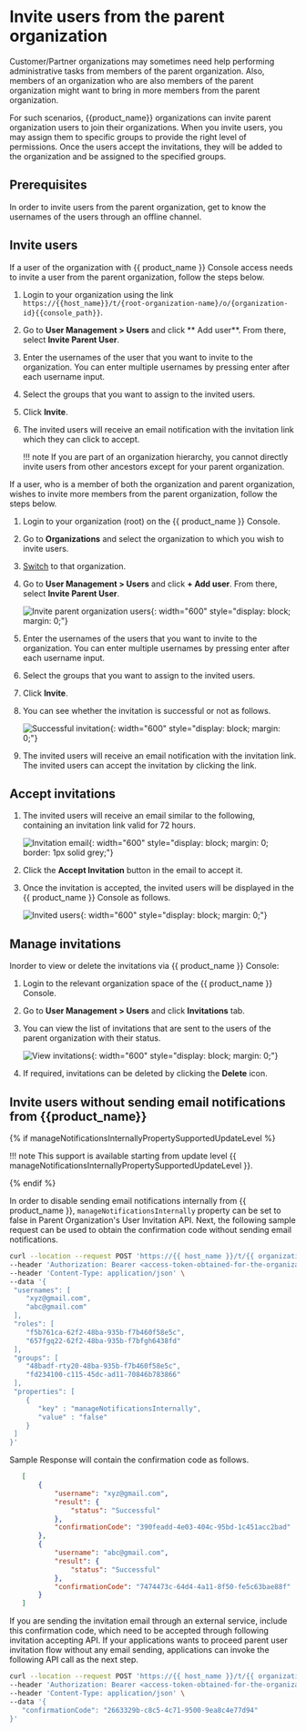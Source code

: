 # Invite users from the parent organization

Customer/Partner organizations may sometimes need help performing administrative tasks from members of the parent organization. Also, members of an organization who are also members of the parent organization might want to bring in more members from the parent organization.

For such scenarios, {{product_name}} organizations can invite parent organization users to join their organizations. When you invite users, you may assign them to specific groups to provide the right level of permissions. Once the users accept the invitations, they will be added to the organization and be assigned to the specified groups.

## Prerequisites

In order to invite users from the parent organization, get to know the usernames of the users through an offline channel.

## Invite users

If a user of the organization with {{ product_name }} Console access needs to invite a user from the parent organization, follow the steps below.

1. Login to your organization using the link `https://{{host_name}}/t/{root-organization-name}/o/{organization-id}{{console_path}}`.
2. Go to **User Management > Users** and click ** Add user**. From there, select **Invite Parent User**.
3. Enter the usernames of the user that you want to invite to the organization. You can enter multiple usernames by pressing enter after each username input.
4. Select the groups that you want to assign to the invited users.
5. Click **Invite**.
6. The invited users will receive an email notification with the invitation link which they can click to accept.

    !!! note
        If you are part of an organization hierarchy, you cannot directly invite users from other ancestors except for your parent organization.

If a user, who is a member of both the organization and parent organization, wishes to invite more members from the parent organization, follow the steps below.

1. Login to your organization (root) on the {{ product_name }} Console.
2. Go to **Organizations** and select the organization to which you wish to invite users.
3. [Switch]({{base_path}}/guides/organization-management/manage-organizations/#switch-between-organizations) to that organization.
4. Go to **User Management > Users** and click **+ Add user**. From there, select **Invite Parent User**.

    ![Invite parent organization users]({{base_path}}/assets/img/guides/organization/manage-organizations/invite-parent-users.png){: width="600" style="display: block; margin: 0;"}

5. Enter the usernames of the users that you want to invite to the organization. You can enter multiple usernames by pressing enter after each username input.
6. Select the groups that you want to assign to the invited users.
7. Click **Invite**.
8. You can see whether the invitation is successful or not as follows.

    ![Successful invitation]({{base_path}}/assets/img/guides/organization/manage-organizations/successful-invitation.png){: width="600" style="display: block; margin: 0;"}

9. The invited users will receive an email notification with the invitation link. The invited users can accept the invitation by clicking the link.


## Accept invitations

1. The invited users will receive an email similar to the following, containing an invitation link valid for 72 hours.

    ![Invitation email]({{base_path}}/assets/img/guides/organization/manage-organizations/parent-org-user-invitation-email.png){: width="600" style="display: block; margin: 0; border: 1px solid grey;"}

2. Click the **Accept Invitation** button in the email to accept it.
3. Once the invitation is accepted, the invited users will be displayed in the {{ product_name }} Console as follows.

    ![Invited users]({{base_path}}/assets/img/guides/organization/manage-organizations/invited-users.png){: width="600" style="display: block; margin: 0;"}

## Manage invitations

Inorder to view or delete the invitations via {{ product_name }} Console:

1. Login to the relevant organization space of the {{ product_name }} Console.
2. Go to **User Management > Users** and click **Invitations** tab.
3. You can view the list of invitations that are sent to the users of the parent organization with their status.

    ![View invitations]({{base_path}}/assets/img/guides/organization/manage-organizations/view-invitations.png){: width="600" style="display: block; margin: 0;"}

4. If required, invitations can be deleted by clicking the **Delete** icon.

## Invite users without sending email notifications from {{product_name}}

{% if manageNotificationsInternallyPropertySupportedUpdateLevel %}

!!! note
    This support is available starting from update level {{ manageNotificationsInternallyPropertySupportedUpdateLevel }}.

{% endif %}

In order to disable sending email notifications internally from {{ product_name }}, `manageNotificationsInternally` 
property can be set to false in Parent Organization's User Invitation API. Next, the following sample request can be 
used to obtain the confirmation code without sending email notifications.

   ``` bash
   curl --location --request POST 'https://{{ host_name }}/t/{{ organization_name }}/o/api/server/v1/guests/invite' \
   --header 'Authorization: Bearer <access-token-obtained-for-the-organization>' \
   --header 'Content-Type: application/json' \
   --data '{
    "usernames": [
       "xyz@gmail.com",
       "abc@gmail.com"
    ],
    "roles": [
       "f5b761ca-62f2-48ba-935b-f7b460f58e5c",
       "657fgq22-62f2-48ba-935b-f7bfgh6438fd"
    ],
    "groups": [
       "48badf-rty20-48ba-935b-f7b460f58e5c",
       "fd234100-c115-45dc-ad11-70846b783866"
    ],
    "properties": [
       {
          "key" : "manageNotificationsInternally",
          "value" : "false"
       }
    ]
   }'
   ```

Sample Response will contain the confirmation code as follows.
   ```json
      [
          {
              "username": "xyz@gmail.com",
              "result": {
                  "status": "Successful"
              },
              "confirmationCode": "390feadd-4e03-404c-95bd-1c451acc2bad"
          },
          {
              "username": "abc@gmail.com",
              "result": {
                  "status": "Successful"
              },
              "confirmationCode": "7474473c-64d4-4a11-8f50-fe5c63bae88f"
          }
      ]
   ```

If you are sending the invitation email through an external service, include this confirmation code, which need to be accepted through following invitation accepting API. If your applications wants to proceed parent user invitation flow without any email sending, applications can invoke the following API call as the next step.

   ``` bash
   curl --location --request POST 'https://{{ host_name }}/t/{{ organization_name }}/o/api/server/v1/guests/invitation/accept' \
   --header 'Authorization: Bearer <access-token-obtained-for-the-organization>' \
   --header 'Content-Type: application/json' \
   --data '{
      "confirmationCode": "2663329b-c8c5-4c71-9500-9ea8c4e77d94"
   }'
   ```
